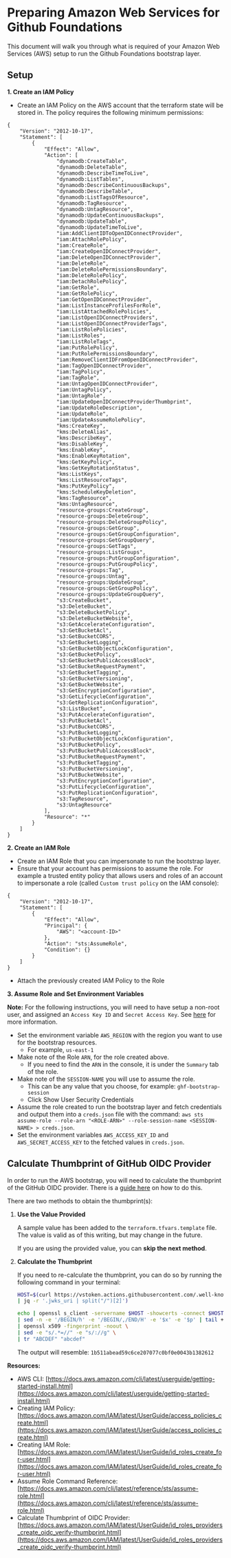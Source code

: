 # Preparing Amazon Web Services for Github Foundations

This document will walk you through what is required of your Amazon Web Services (AWS) setup to run the Github Foundations bootstrap layer.

## Setup

**1. Create an IAM Policy**
* Create an IAM Policy on the AWS account that the terraform state will be stored in. The policy requires the following minimum permissions:
```
{
    "Version": "2012-10-17",
    "Statement": [
        {
            "Effect": "Allow",
            "Action": [
                "dynamodb:CreateTable",
                "dynamodb:DeleteTable",
                "dynamodb:DescribeTimeToLive",
                "dynamodb:ListTables",
                "dynamodb:DescribeContinuousBackups",
                "dynamodb:DescribeTable",
                "dynamodb:ListTagsOfResource",
                "dynamodb:TagResource",
                "dynamodb:UntagResource",
                "dynamodb:UpdateContinuousBackups",
                "dynamodb:UpdateTable",
                "dynamodb:UpdateTimeToLive",
                "iam:AddClientIDToOpenIDConnectProvider",
                "iam:AttachRolePolicy",
                "iam:CreateRole",
                "iam:CreateOpenIDConnectProvider",
                "iam:DeleteOpenIDConnectProvider",
                "iam:DeleteRole",
                "iam:DeleteRolePermissionsBoundary",
                "iam:DeleteRolePolicy",
                "iam:DetachRolePolicy",
                "iam:GetRole",
                "iam:GetRolePolicy",
                "iam:GetOpenIDConnectProvider",
                "iam:ListInstanceProfilesForRole",
                "iam:ListAttachedRolePolicies",
                "iam:ListOpenIDConnectProviders",
                "iam:ListOpenIDConnectProviderTags",
                "iam:ListRolePolicies",
                "iam:ListRoles",
                "iam:ListRoleTags",
                "iam:PutRolePolicy",
                "iam:PutRolePermissionsBoundary",
                "iam:RemoveClientIDFromOpenIDConnectProvider",
                "iam:TagOpenIDConnectProvider",
                "iam:TagPolicy",
                "iam:TagRole",
                "iam:UntagOpenIDConnectProvider",
                "iam:UntagPolicy",
                "iam:UntagRole",
                "iam:UpdateOpenIDConnectProviderThumbprint",
                "iam:UpdateRoleDescription",
                "iam:UpdateRole",
                "iam:UpdateAssumeRolePolicy",
                "kms:CreateKey",
                "kms:DeleteAlias",
                "kms:DescribeKey",
                "kms:DisableKey",
                "kms:EnableKey",
                "kms:EnableKeyRotation",
                "kms:GetKeyPolicy",
                "kms:GetKeyRotationStatus",
                "kms:ListKeys",
                "kms:ListResourceTags",
                "kms:PutKeyPolicy",
                "kms:ScheduleKeyDeletion",
                "kms:TagResource",
                "kms:UntagResource",
                "resource-groups:CreateGroup",
                "resource-groups:DeleteGroup",
                "resource-groups:DeleteGroupPolicy",
                "resource-groups:GetGroup",
                "resource-groups:GetGroupConfiguration",
                "resource-groups:GetGroupQuery",
                "resource-groups:GetTags",
                "resource-groups:ListGroups",
                "resource-groups:PutGroupConfiguration",
                "resource-groups:PutGroupPolicy",
                "resource-groups:Tag",
                "resource-groups:Untag",
                "resource-groups:UpdateGroup",
                "resource-groups:GetGroupPolicy",
                "resource-groups:UpdateGroupQuery",
                "s3:CreateBucket",
                "s3:DeleteBucket",
                "s3:DeleteBucketPolicy",
                "s3:DeleteBucketWebsite",
                "s3:GetAccelerateConfiguration",
                "s3:GetBucketAcl",
                "s3:GetBucketCORS",
                "s3:GetBucketLogging",
                "s3:GetBucketObjectLockConfiguration",
                "s3:GetBucketPolicy",
                "s3:GetBucketPublicAccessBlock",
                "s3:GetBucketRequestPayment",
                "s3:GetBucketTagging",
                "s3:GetBucketVersioning",
                "s3:GetBucketWebsite",
                "s3:GetEncryptionConfiguration",
                "s3:GetLifecycleConfiguration",
                "s3:GetReplicationConfiguration",
                "s3:ListBucket",
                "s3:PutAccelerateConfiguration",
                "s3:PutBucketAcl",
                "s3:PutBucketCORS",
                "s3:PutBucketLogging",
                "s3:PutBucketObjectLockConfiguration",
                "s3:PutBucketPolicy",
                "s3:PutBucketPublicAccessBlock",
                "s3:PutBucketRequestPayment",
                "s3:PutBucketTagging",
                "s3:PutBucketVersioning",
                "s3:PutBucketWebsite",
                "s3:PutEncryptionConfiguration",
                "s3:PutLifecycleConfiguration",
                "s3:PutReplicationConfiguration",
                "s3:TagResource",
                "s3:UntagResource"
            ],
            "Resource": "*"
        }
    ]
}
```

**2. Create an IAM Role**
* Create an IAM Role that you can impersonate to run the bootstrap layer.
* Ensure that your account has permissions to assume the role. For example a trusted entity policy that allows users and roles of an account to impersonate a role (called `Custom trust policy` on the IAM console):
```
{
    "Version": "2012-10-17",
    "Statement": [
        {
            "Effect": "Allow",
            "Principal": {
                "AWS": "<account-ID>"
            },
            "Action": "sts:AssumeRole",
            "Condition": {}
        }
    ]
}
```
* Attach the previously created IAM Policy to the Role

**3. Assume Role and Set Environment Variables**

**Note:** For the following instructions, you will need to have setup a non-root user, and assigned an `Access Key ID` and `Secret Access Key`.
    See [here](https://docs.aws.amazon.com/IAM/latest/UserGuide/id_credentials_access-keys.html) for more information.

* Set the environment variable `AWS_REGION` with the region you want to use for the bootstrap resources.
    * For example, `us-east-1`
* Make note of the Role `ARN`, for the role created above.
    * If you need to find the `ARN` in the console, it is under the `Summary` tab of the role.
* Make note of the `SESSION-NAME` you will use to assume the role.
    * This can be any value that you choose, for example: `ghf-bootstrap-session`
    * Click Show User Security Credentials
* Assume the role created to run the bootstrap layer and fetch credentials and output them into a `creds.json` file with the command: `aws sts assume-role --role-arn "<ROLE-ARN>" --role-session-name <SESSION-NAME> > creds.json`.
* Set the environment variables `AWS_ACCESS_KEY_ID` and `AWS_SECRET_ACCESS_KEY` to the fetched values in `creds.json`.

## Calculate Thumbprint of GitHub OIDC Provider

In order to run the AWS bootstrap, you will need to calculate the thumbprint of the GitHub OIDC provider. There is a [guide here](https://docs.aws.amazon.com/IAM/latest/UserGuide/id_roles_providers_create_oidc_verify-thumbprint.html) on how to do this.

There are two methods to obtain the thumbprint(s):

1. **Use the Value Provided**

    A sample value has been added to the `terraform.tfvars.template` file. The value is valid as of this writing, but may change in the future.

    If you are using the provided value, you can **skip the next method**.

2. **Calculate the Thumbprint**

    If you need to re-calculate the thumbprint, you can do so by running the following command in your terminal:

    ```bash
    HOST=$(curl https://vstoken.actions.githubusercontent.com/.well-known/openid-configuration \
    | jq -r '.jwks_uri | split("/")[2]')

    echo | openssl s_client -servername $HOST -showcerts -connect $HOST:443 2> /dev/null \
    | sed -n -e '/BEGIN/h' -e '/BEGIN/,/END/H' -e '$x' -e '$p' | tail +2 \
    | openssl x509 -fingerprint -noout \
    | sed -e "s/.*=//" -e "s/://g" \
    | tr "ABCDEF" "abcdef"
    ```

    The output will resemble: `1b511abead59c6ce207077c0bf0e0043b1382612`


**Resources:**

* AWS CLI: [https://docs.aws.amazon.com/cli/latest/userguide/getting-started-install.html](https://docs.aws.amazon.com/cli/latest/userguide/getting-started-install.html)
* Creating IAM Policy: [https://docs.aws.amazon.com/IAM/latest/UserGuide/access_policies_create.html](https://docs.aws.amazon.com/IAM/latest/UserGuide/access_policies_create.html)
* Creating IAM Role: [https://docs.aws.amazon.com/IAM/latest/UserGuide/id_roles_create_for-user.html](https://docs.aws.amazon.com/IAM/latest/UserGuide/id_roles_create_for-user.html)
* Assume Role Command Reference: [https://docs.aws.amazon.com/cli/latest/reference/sts/assume-role.html](https://docs.aws.amazon.com/cli/latest/reference/sts/assume-role.html)
* Calculate Thumbprint of OIDC Provider: [https://docs.aws.amazon.com/IAM/latest/UserGuide/id_roles_providers_create_oidc_verify-thumbprint.html](https://docs.aws.amazon.com/IAM/latest/UserGuide/id_roles_providers_create_oidc_verify-thumbprint.html)
